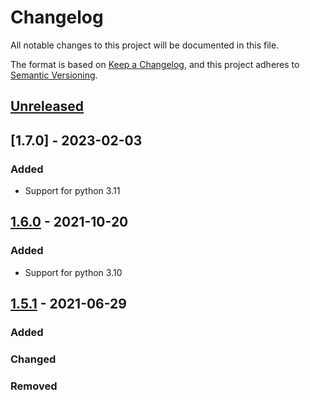 # Changelog
All notable changes to this project will be documented in this file.

The format is based on [Keep a Changelog](https://keepachangelog.com/en/1.0.0/),
and this project adheres to [Semantic Versioning](https://semver.org/spec/v2.0.0.html).

## [Unreleased]

## [1.7.0] - 2023-02-03
### Added
- Support for python 3.11

## [1.6.0] - 2021-10-20
### Added
- Support for python 3.10

## [1.5.1] - 2021-06-29
### Added

### Changed

### Removed


[Unreleased]: https://github.com/klen/aio-apiclient/compare/1.6.0...HEAD
[1.6.0]: https://github.com/klen/aio-apiclient/compare/1.5.1...1.6.0
[1.5.1]: https://github.com/klen/aio-apiclient/compare/0.1.0...1.5.1
[0.1.0]: https://github.com/klen/aio-apiclient/releases/tag/0.1.0

